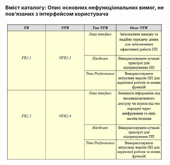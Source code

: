 ### Вміст каталогу: Опис основних нефункціональних вимог, не пов’язаних з інтерфейсом користувача
![](https://github.com/oleksandrblazhko/ai-212-gurbin/blob/Laboratory_work_3/1.4-FuncNonFuncRequirements/1.4.6-OtherNFR/%D0%A2%D0%B0%D0%B1%D0%BB%D0%B8%D1%86%D1%8F%201.4.-%D0%9E%D0%BF%D0%B8%D1%81%20%D0%BD%D0%B5%D1%84%D1%83%D0%BD%D0%BA%D1%86%D1%96%D0%BE%D0%BD%D0%B0%D0%BB%D1%8C%D0%BD%D0%B8%D1%85%20%D0%B2%D0%B8%D0%BC%D0%BE%D0%B3.jpeg?raw=true)
